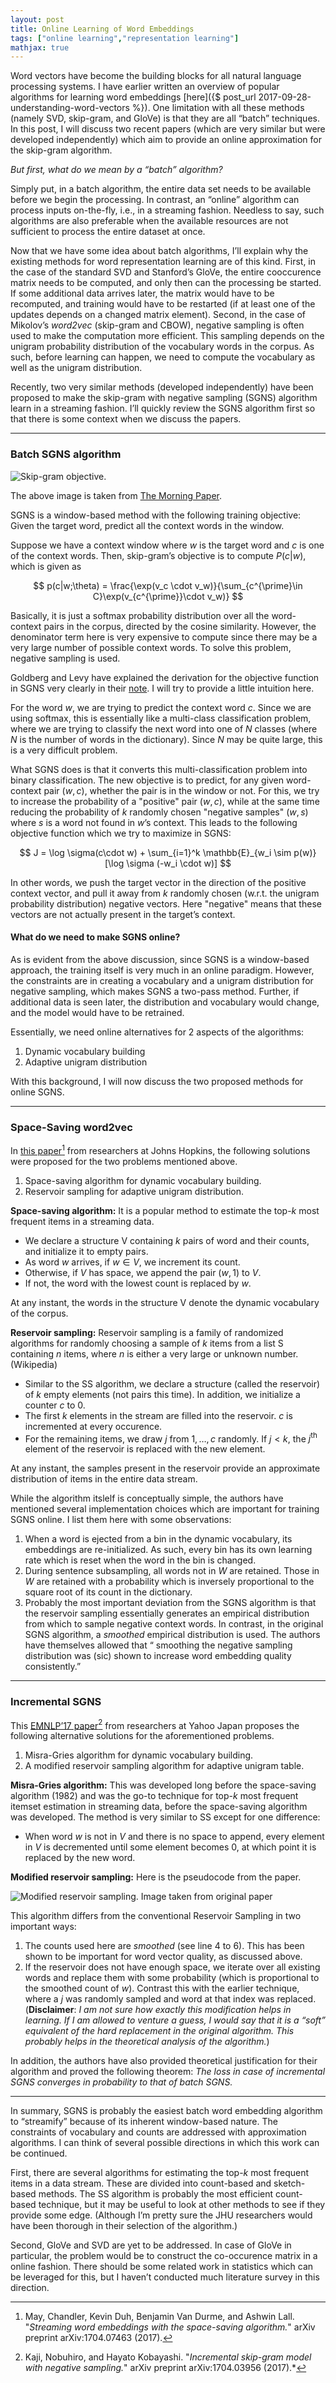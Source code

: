 ```yaml
---
layout: post
title: Online Learning of Word Embeddings
tags: ["online learning","representation learning"]
mathjax: true
---
```


Word vectors have become the building blocks for all natural language processing systems. I have earlier written an overview of popular algorithms for learning word embeddings [here]({$ post_url 2017-09-28-understanding-word-vectors %}). One limitation with all these methods (namely SVD, skip-gram, and GloVe) is that they are all “batch” techniques. In this post, I will discuss two recent papers (which are very similar but were developed independently) which aim to provide an online approximation for the skip-gram algorithm.

*But first, what do we mean by a “batch” algorithm?*

Simply put, in a batch algorithm, the entire data set needs to be available before we begin the processing. In contrast, an “online” algorithm can process inputs on-the-fly, i.e., in a streaming fashion. Needless to say, such algorithms are also preferable when the available resources are not sufficient to process the entire dataset at once.

Now that we have some idea about batch algorithms, I’ll explain why the existing methods for word representation learning are of this kind. First, in the case of the standard SVD and Stanford’s GloVe, the entire cooccurence matrix needs to be computed, and only then can the processing be started. If some additional data arrives later, the matrix would have to be recomputed, and training would have to be restarted (if at least one of the updates depends on a changed matrix element). Second, in the case of Mikolov’s *word2vec* (skip-gram and CBOW), negative sampling is often used to make the computation more efficient. This sampling depends on the unigram probability distribution of the vocabulary words in the corpus. As such, before learning can happen, we need to compute the vocabulary as well as the unigram distribution.

Recently, two very similar methods (developed independently) have been proposed to make the skip-gram with negative sampling (SGNS) algorithm learn in a streaming fashion. I’ll quickly review the SGNS algorithm first so that there is some context when we discuss the papers.

*****

### Batch SGNS algorithm

![Skip-gram objective.](/static/img/15/skipgram.png)

The above image is taken from [The Morning Paper](https://blog.acolyer.org/2016/04/21/the-amazing-power-of-word-vectors/).

SGNS is a window-based method with the following training objective: Given the target word, predict all the context words in the window.

Suppose we have a context window where $w$ is the target word and $c$ is one of the context words. Then, skip-gram’s objective is to compute $P(c\vert w)$, which is given as

$$ p(c|w;\theta) = \frac{\exp(v_c \cdot v_w)}{\sum_{c^{\prime}\in C}\exp(v_{c^{\prime}}\cdot v_w)} $$

Basically, it is just a softmax probability distribution over all the word-context pairs in the corpus, directed by the cosine similarity. However, the denominator term here is very expensive to compute since there may be a very large number of possible context words. To solve this problem, negative sampling is used.

Goldberg and Levy have explained the derivation for the objective function in SGNS very clearly in their [note](https://arxiv.org/pdf/1402.3722.pdf). I will try to provide a little intuition here.

For the word $w$, we are trying to predict the context word $c$. Since we are using softmax, this is essentially like a multi-class classification problem, where we are trying to classify the next word into one of $N$ classes (where $N$ is the number of words in the dictionary). Since $N$ may be quite large, this is a very difficult problem.

What SGNS does is that it converts this multi-classification problem into binary classification. The new objective is to predict, for any given word-context pair $(w,c)$, whether the pair is in the window or not. For this, we try to increase the probability of a "positive" pair $(w,c)$, while at the same time reducing the probability of $k$ randomly chosen "negative samples" $(w,s)$ where $s$ is a word not found in $w$’s context. This leads to the following objective function which we try to maximize in SGNS:

$$ J = \log \sigma(c\cdot w) + \sum_{i=1}^k \mathbb{E}_{w_i \sim p(w)}[\log \sigma (-w_i \cdot w)]  $$

In other words, we push the target vector in the direction of the positive context vector, and pull it away from $k$ randomly chosen (w.r.t. the unigram probability distribution) negative vectors. Here "negative" means that these vectors are not actually present in the target’s context.

#### What do we need to make SGNS online?

As is evident from the above discussion, since SGNS is a window-based approach, the training itself is very much in an online paradigm. However, the constraints are in creating a vocabulary and a unigram distribution for negative sampling, which makes SGNS a two-pass method. Further, if additional data is seen later, the distribution and vocabulary would change, and the model would have to be retrained.

Essentially, we need online alternatives for 2 aspects of the algorithms:

1.  Dynamic vocabulary building
2.  Adaptive unigram distribution

With this background, I will now discuss the two proposed methods for online SGNS.

*****

### Space-Saving word2vec

In [this paper](https://arxiv.org/pdf/1704.07463.pdf)[^1] from researchers at Johns Hopkins, the following solutions were proposed for the two problems mentioned above.

1.  Space-saving algorithm for dynamic vocabulary building.
2.  Reservoir sampling for adaptive unigram distribution.

**Space-saving algorithm:** It is a popular method to estimate the top-$k$ most frequent items in a streaming data.

* We declare a structure V containing $k$ pairs of word and their counts, and initialize it to empty pairs.
* As word $w$ arrives, if $w \in V$, we increment its count.
* Otherwise, if $V$ has space, we append the pair $(w,1)$ to $V$.
* If not, the word with the lowest count is replaced by $w$.

At any instant, the words in the structure V denote the dynamic vocabulary of the corpus.

**Reservoir sampling:** Reservoir sampling is a family of randomized algorithms for randomly choosing a sample of $k$ items from a list S containing $n$ items, where $n$ is either a very large or unknown number. (Wikipedia)

* Similar to the SS algorithm, we declare a structure (called the reservoir) of $k$ empty elements (not pairs this time). In addition, we initialize a counter $c$ to 0.
* The first $k$ elements in the stream are filled into the reservoir. $c$ is incremented at every occurence.
* For the remaining items, we draw $j$ from $1,\ldots,c$ randomly. If $j < k$, the $j^{\text{th}}$ element of the reservoir is replaced with the new element.

At any instant, the samples present in the reservoir provide an approximate distribution of items in the entire data stream.

While the algorithm itslelf is conceptually simple, the authors have mentioned several implementation choices which are important for training SGNS online. I list them here with some observations:

1. When a word is ejected from a bin in the dynamic vocabulary, its embeddings are re-initialized. As such, every bin has its own learning rate which is reset when the word in the bin is changed.
2. During sentence subsampling, all words not in $W$ are retained. Those in $W$ are retained with a probability which is inversely proportional to the square root of its count in the dictionary.
3. Probably the most important deviation from the SGNS algorithm is that the reservoir sampling essentially generates an empirical distribution from which to sample negative context words. In contrast, in the original SGNS algorithm, a *smoothed* empirical distribution is used. The authors have themselves allowed that “ smoothing the negative sampling distribution was (sic) shown to increase word embedding quality consistently.”

*****

### Incremental SGNS

This [EMNLP’17 paper](http://aclweb.org/anthology/D17-1037)[^2] from researchers at Yahoo Japan proposes the following alternative solutions for the aforementioned problems.

1.  Misra-Gries algorithm for dynamic vocabulary building.
2.  A modified reservoir sampling algorithm for adaptive unigram table.

**Misra-Gries algorithm:** This was developed long before the space-saving algorithm (1982) and was the go-to technique for top-$k$ most frequent itemset estimation in streaming data, before the space-saving algorithm was developed. The method is very similar to SS except for one difference:

* When word $w$ is not in $V$ and there is no space to append, every element in $V$ is decremented until some element becomes 0, at which point it is replaced by the new word.

**Modified reservoir sampling:** Here is the pseudocode from the paper.

![Modified reservoir sampling. Image taken from original paper](/static/img/15/reservoir.png)

This algorithm differs from the conventional Reservoir Sampling in two important ways:

1.  The counts used here are *smoothed* (see line 4 to 6). This has been shown to be important for word vector quality, as discussed above.
2.  If the reservoir does not have enough space, we iterate over all existing words and replace them with some probability (which is proportional to the smoothed count of $w$). Contrast this with the earlier technique, where a $j$ was randomly sampled and word at that index was replaced. (**Disclaimer**: *I am not sure how exactly this modification helps in learning. If I am allowed to venture a guess, I would say that it is a “soft” equivalent of the hard replacement in the original algorithm. This probably helps in the theoretical analysis of the algorithm.*)

In addition, the authors have also provided theoretical justification for their algorithm and proved the following theorem: *The loss in case of incremental SGNS converges in probability to that of batch SGNS.*

*****

In summary, SGNS is probably the easiest batch word embedding algorithm to “streamify” because of its inherent window-based nature. The constraints of vocabulary and counts are addressed with approximation algorithms. I can think of several possible directions in which this work can be continued.

First, there are several algorithms for estimating the top-$k$ most frequent items in a data stream. These are divided into count-based and sketch-based methods. The SS algorithm is probably the most efficient count-based technique, but it may be useful to look at other methods to see if they provide some edge. (Although I’m pretty sure the JHU researchers would have been thorough in their
selection of the algorithm.)

Second, GloVe and SVD are yet to be addressed. In case of GloVe in particular, the problem would be to construct the co-occurence matrix in a online fashion. There should be some related work in statistics which can be leveraged for this, but I haven’t conducted much literature survey in this direction.

[^1]: May, Chandler, Kevin Duh, Benjamin Van Durme, and Ashwin Lall. "*Streaming word embeddings with the space-saving algorithm.*" arXiv preprint arXiv:1704.07463 (2017).

[^2]: Kaji, Nobuhiro, and Hayato Kobayashi. "*Incremental skip-gram model with negative sampling.*" arXiv preprint arXiv:1704.03956 (2017).*
